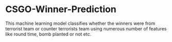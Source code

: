 # CSGO-Winner-Prediction
This machine learning model classifies whether the winners were from terrorist team or counter terrorists team using numerous number of features like round time, bomb planted or not etc.   
